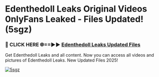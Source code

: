 # Edenthedoll Leaks Original Videos 0nlyFans Leaked - Files Updated! (5sgz)

<h3>🔴 CLICK HERE 🌐==►► <a href="https://tinyurl.com/x26r9saj" rel="nofollow">Edenthedoll Leaks Updated Files</a></h3>

Get Edenthedoll Leaks and all content. Now you can access all videos and pictures of Edenthedoll Leaks. New Updated Files 2025!

[![5sgz](https://i.imgur.com/LkgZPqh.gif)](https://tinyurl.com/x26r9saj)
